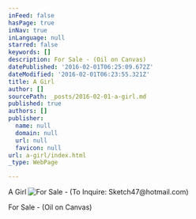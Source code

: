 ```yaml
---
inFeed: false
hasPage: true
inNav: true
inLanguage: null
starred: false
keywords: []
description: For Sale - (Oil on Canvas)
datePublished: '2016-02-01T06:25:09.672Z'
dateModified: '2016-02-01T06:23:55.321Z'
title: A Girl
author: []
sourcePath: _posts/2016-02-01-a-girl.md
published: true
authors: []
publisher:
  name: null
  domain: null
  url: null
  favicon: null
url: a-girl/index.html
_type: WebPage

---
```

A Girl
![For Sale - (To Inquire:  Sketch47@hotmail.com)](https://s3-us-west-2.amazonaws.com/the-grid-img/p/ca4bb701a4e2c8f20f7d866568f0759955f0c760.jpg)

For Sale - (Oil on Canvas)